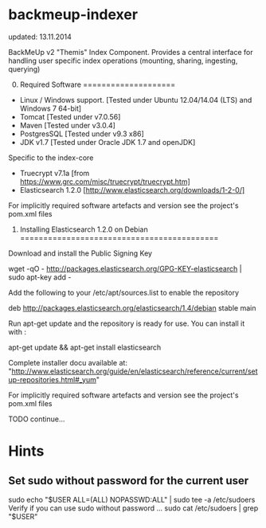 backmeup-indexer
================
updated: 13.11.2014

BackMeUp v2 "Themis" Index Component. Provides a central interface for handling user specific index operations (mounting, sharing, ingesting, querying)

0) Required Software
====================
 - Linux / Windows support. [Tested under Ubuntu 12.04/14.04 (LTS) and Windows 7 64-bit]
 - Tomcat [Tested under v7.0.56]
 - Maven [Tested under v3.0.4]
 - PostgresSQL [Tested under  v9.3 x86]
 - JDK v1.7 [Tested under Oracle JDK 1.7 and openJDK]
 
 Specific to the index-core
 - Truecrypt v7.1a [from https://www.grc.com/misc/truecrypt/truecrypt.htm]
 - Elasticsearch 1.2.0 [http://www.elasticsearch.org/downloads/1-2-0/]
 
For implicitly required software artefacts and version see the project's pom.xml files
   
1) Installing Elasticsearch 1.2.0 on Debian
===========================================

Download and install the Public Signing Key

wget -qO - http://packages.elasticsearch.org/GPG-KEY-elasticsearch | sudo apt-key add -

Add the following to your /etc/apt/sources.list to enable the repository

deb http://packages.elasticsearch.org/elasticsearch/1.4/debian stable main

Run apt-get update and the repository is ready for use. You can install it with :

apt-get update && apt-get install elasticsearch


Complete installer docu available at:
"http://www.elasticsearch.org/guide/en/elasticsearch/reference/current/setup-repositories.html#_yum"


For implicitly required software artefacts and version see the project's pom.xml files


TODO continue...

Hints
=====
Set sudo without password for the current user
-----------------------------------------------
sudo echo "$USER ALL=(ALL) NOPASSWD:ALL" | sudo tee -a /etc/sudoers
Verify if you can use sudo without password ...
sudo cat /etc/sudoers | grep "$USER"
